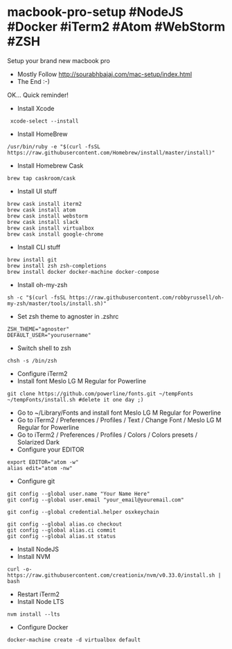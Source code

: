 # macbook-pro-setup #NodeJS #Docker #iTerm2 #Atom #WebStorm #ZSH
Setup your brand new macbook pro

* Mostly Follow http://sourabhbajaj.com/mac-setup/index.html
* The End :-)

OK... Quick reminder!

* Install Xcode  
```
 xcode-select --install
```
* Install HomeBrew  
```
/usr/bin/ruby -e "$(curl -fsSL https://raw.githubusercontent.com/Homebrew/install/master/install)"
```
* Install Homebrew Cask
```
brew tap caskroom/cask
```
* Install UI stuff
```
brew cask install iterm2
brew cask install atom
brew cask install webstorm
brew cask install slack
brew cask install virtualbox
brew cask install google-chrome
```
* Install CLI stuff
```
brew install git
brew install zsh zsh-completions
brew install docker docker-machine docker-compose
```
* Install oh-my-zsh
```
sh -c "$(curl -fsSL https://raw.githubusercontent.com/robbyrussell/oh-my-zsh/master/tools/install.sh)"
```
* Set zsh theme to agnoster in .zshrc
```
ZSH_THEME="agnoster"
DEFAULT_USER="yourusername"
```
* Switch shell to zsh
```
chsh -s /bin/zsh
```
* Configure iTerm2
 * Install font Meslo LG M Regular for Powerline
  ```
  git clone https://github.com/powerline/fonts.git ~/tempFonts
  ~/tempFonts/install.sh #delete it one day ;)
  ```
 * Go to ~/Library/Fonts and install font Meslo LG M Regular for Powerline
 * Go to iTerm2 / Preferences / Profiles / Text / Change Font / Meslo LG M Regular for Powerline
 * Go to iTerm2 / Preferences / Profiles / Colors / Colors presets / Solarized Dark
* Configure your EDITOR
```
export EDITOR="atom -w"
alias edit="atom -nw"
```
* Configure git
```
git config --global user.name "Your Name Here"
git config --global user.email "your_email@youremail.com"

git config --global credential.helper osxkeychain

git config --global alias.co checkout
git config --global alias.ci commit
git config --global alias.st status
```
* Install NodeJS
 * Install NVM
 ```
 curl -o- https://raw.githubusercontent.com/creationix/nvm/v0.33.0/install.sh | bash
 ```
 * Restart iTerm2
 * Install Node LTS
 ```
 nvm install --lts
 ```
* Configure Docker
```
docker-machine create -d virtualbox default
```
